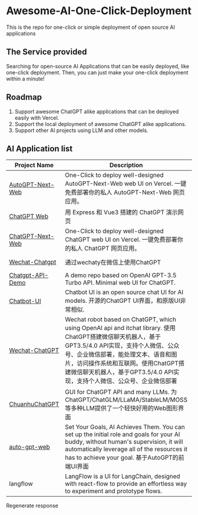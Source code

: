 # Awesome-AI-One-Click-Deployment
This is the repo for one-click or simple deployment of open source AI applications

## The Service provided
Searching for open-source AI Applications that can be easily deployed, like one-click deployment.
Then, you can just make your one-click deployment within a minute!

## Roadmap
 1. Support awesome ChatGPT alike applications that can be deployed easily with Vercel.
 2. Support the local deployment of awesome ChatGPT alike applications.
 3. Support other AI projects using LLM and other models.

## AI Application list
| Project Name       | Description                                                                                                                                                  | Deployment     |
|--------------------|--------------------------------------------------------------------------------------------------------------------------------------------------------------|----------------|
| [AutoGPT-Next-Web](https://github.com/Dogtiti/AutoGPT-Next-Web)   | One-Click to deploy well-designed AutoGPT-Next-Web web UI on Vercel. 一键免费部署你的私人 AutoGPT-Next-Web 网页应用。                                                                                                                        | [Deploy with Vercel](https://vercel.com/new/clone?repository-url=https%3A%2F%2Fgithub.com%2FDogtiti%2FAutoGPT-Next-Web&env=OPENAI_API_KEY&project-name=autogpt-next-web&repository-name=AutoGPT-Next-Web) |
| [ChatGPT Web](https://github.com/Chanzhaoyu/chatgpt-web)        | 用 Express 和 Vue3 搭建的 ChatGPT 演示网页                                                                                                                   | Deploy with Railway |
| [ChatGPT-Next-Web](https://github.com/Yidadaa/ChatGPT-Next-Web)   | One-Click to deploy well-designed ChatGPT web UI on Vercel. 一键免费部署你的私人 ChatGPT 网页应用。                                                                                                                        | Deploy with Vercel |
| [Wechat-Chatgpt](https://github.com/fuergaosi233/wechat-chatgpt)     | 通过wechaty在微信上使用ChatGPT                                                                                                                               | [Deploy with Railway](https://railway.app/template/dMLG70?referralCode=bIYugQ) |
| [Chatgpt-API-Demo](https://github.com/anse-app/chatgpt-demo)       |A demo repo based on OpenAI GPT-3.5 Turbo API. Minimal web UI for ChatGPT.                                                                                                                                  | Deploy with Vercel |
| [Chatbot-UI](https://github.com/mckaywrigley/chatbot-ui)        | Chatbot UI is an open source chat UI for AI models. 开源的ChatGPT UI界面，和原版UI非常相似.                                                                                                                           | Deploy with Vercel |
| [Wechat-ChatGPT](https://github.com/fuergaosi233/wechat-chatgpt)  | Wechat robot based on ChatGPT, which using OpenAI api and itchat library. 使用ChatGPT搭建微信聊天机器人，基于GPT3.5/4.0 API实现，支持个人微信、公众号、企业微信部署，能处理文本、语音和图片，访问操作系统和互联网。使用ChatGPT搭建微信聊天机器人，基于GPT3.5/4.0 API实现，支持个人微信、公众号、企业微信部署                                                                 | [Deploy with Railway](https://railway.app/template/dMLG70?referralCode=bIYugQ) |
| [ChuanhuChatGPT](https://github.com/GaiZhenbiao/ChuanhuChatGPT)     | GUI for ChatGPT API and many LLMs. 为ChatGPT/ChatGLM/LLaMA/StableLM/MOSS等多种LLM提供了一个轻快好用的Web图形界面                                                                          | [Deploy with Railway](https://huggingface.co/login?next=%2Fspaces%2FJohnSmith9982%2FChuanhuChatGPT%3Fduplicate%3Dtrue) |
| [auto-gpt-web](https://github.com/jina-ai/auto-gpt-web)       | Set Your Goals, AI Achieves Them. You can set up the initial role and goals for your AI buddy, without human's supervision, it will automatically leverage all of the resources it has to achieve your goal. 基于AutoGPT的前端UI界面                                                                                                                                     |                  |
| langflow           | LangFlow is a UI for LangChain, designed with react-flow to provide an effortless way to experiment and prototype flows.                                      | Deploy with Railway |




Regenerate response
